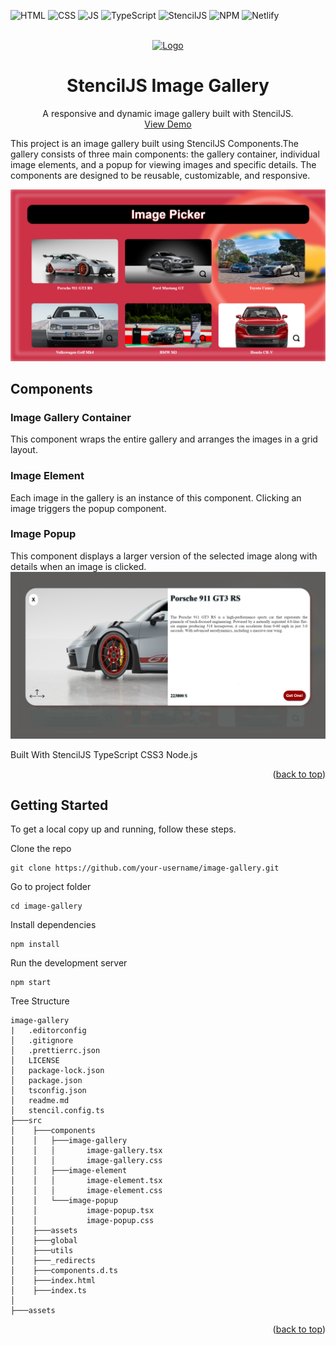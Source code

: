 ![HTML](https://img.shields.io/badge/HTML5-E34F26?style=for-the-badge&logo=html5&logoColor=white)
![CSS](https://img.shields.io/badge/CSS3-1572B6?style=for-the-badge&logo=css3&logoColor=white)
![JS](https://img.shields.io/badge/JavaScript-F7DF1E?style=for-the-badge&logo=javascript&logoColor=black)
![TypeScript](https://img.shields.io/badge/TypeScript-007ACC?style=for-the-badge&logo=typescript&logoColor=white)
![StencilJS](https://img.shields.io/badge/StencilJS-DD0031?style=for-the-badge&logo=stencil&logoColor=white)
![NPM](https://img.shields.io/badge/NPM-%23000000.svg?style=for-the-badge&logo=npm&logoColor=white)
![Netlify](https://img.shields.io/badge/Netlify-00C7B7?style=for-the-badge&logo=netlify&logoColor=white)


<div id="top"></div>


<!-- PROJECT LOGO --> <br /> <div align="center"> <a href="#"> <img src="https://png.pngtree.com/png-clipart/20190705/original/pngtree-gallery-vector-icon-png-image_4279768.jpg" alt="Logo" height="80"> </a> <h1 align="center">StencilJS Image Gallery</h1> <p align="center"> A responsive and dynamic image gallery built with StencilJS. <br /> <a href="https://main--image-gallery-components.netlify.app/">View Demo</a> </p> </div> 

This project is an image gallery built using StencilJS Components.The gallery consists of three main components: the gallery container, individual image elements, and a popup for viewing images and specific details. The components are designed to be reusable, customizable, and responsive.

<img src="./img.png">


<h2>Components</h2>

<h3>Image Gallery Container</h3>

This component wraps the entire gallery and arranges the images in a grid layout.

<h3>Image Element</h3>
Each image in the gallery is an instance of this component. Clicking an image triggers the popup component.

<h3>Image Popup</h3>
This component displays a larger version of the selected image along with details when an image is clicked.

<img src="./img_1.png">

<br>

Built With
StencilJS
TypeScript
CSS3
Node.js
<p align="right">(<a href="#top">back to top</a>)</p>
<!-- GETTING STARTED -->
<h2>Getting Started</h2>

To get a local copy up and running, follow these steps.

Clone the repo

```
git clone https://github.com/your-username/image-gallery.git
```
Go to project folder

```
cd image-gallery
```
Install dependencies

```
npm install
```

Run the development server

```
npm start
```

Tree Structure

```
image-gallery
|   .editorconfig
│   .gitignore
│   .prettierrc.json
│   LICENSE
│   package-lock.json
│   package.json
│   tsconfig.json
│   readme.md
│   stencil.config.ts
├───src
│    ├───components
│    │   ├───image-gallery
│    │   │       image-gallery.tsx
│    │   │       image-gallery.css
│    │   ├───image-element
│    │   │       image-element.tsx
│    │   │       image-element.css
│    │   └───image-popup
│    │           image-popup.tsx
│    │           image-popup.css
│    ├───assets
│    ├───global
│    ├───utils
│    ├───_redirects
│    ├───components.d.ts
│    ├───index.html
│    ├───index.ts
│
├───assets
```

<p align="right">(<a href="#top">back to top</a>)</p>
